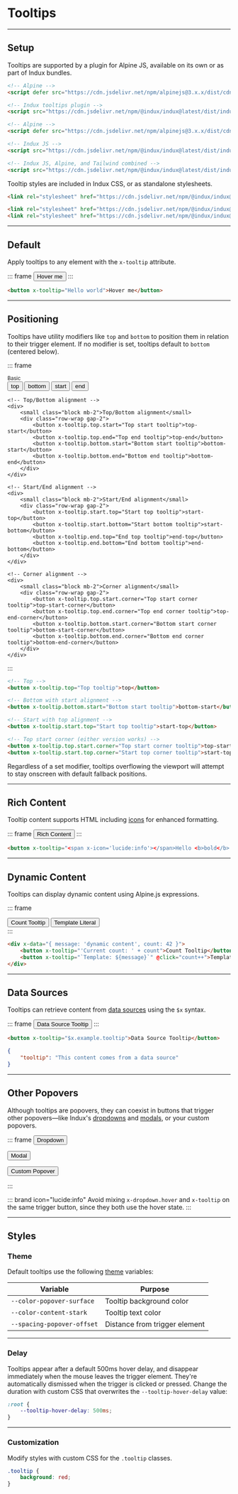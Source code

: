 # Tooltips

---

## Setup

Tooltips are supported by a plugin for Alpine JS, available on its own or as part of Indux bundles.

<x-code-group copy>

```html "Standalone"
<!-- Alpine -->
<script defer src="https://cdn.jsdelivr.net/npm/alpinejs@3.x.x/dist/cdn.min.js"></script>

<!-- Indux tooltips plugin -->
<script src="https://cdn.jsdelivr.net/npm/@indux/indux@latest/dist/indux.tooltips.min.js"></script>
```

```html "Indux JS"
<!-- Alpine -->
<script defer src="https://cdn.jsdelivr.net/npm/alpinejs@3.x.x/dist/cdn.min.js"></script>

<!-- Indux JS -->
<script src="https://cdn.jsdelivr.net/npm/@indux/indux@latest/dist/indux.min.js"></script>
```

```html "Quickstart"
<!-- Indux JS, Alpine, and Tailwind combined -->
<script src="https://cdn.jsdelivr.net/npm/@indux/indux@latest/dist/indux.quickstart.min.js"></script>
```

</x-code-group>

Tooltip styles are included in Indux CSS, or as standalone stylesheets.

<x-code-group copy>

```html "Indux CSS"
<link rel="stylesheet" href="https://cdn.jsdelivr.net/npm/@indux/indux@latest/dist/indux.css" />
```

```html "Standalone"
<link rel="stylesheet" href="https://cdn.jsdelivr.net/npm/@indux/indux@latest/dist/indux.theme.css" />
<link rel="stylesheet" href="https://cdn.jsdelivr.net/npm/@indux/indux@latest/dist/indux.tooltip.css" />
```

</x-code-group>

---

## Default

Apply tooltips to any element with the `x-tooltip` attribute.

::: frame
<button x-tooltip="Hello world">Hover me</button>
:::

```html copy
<button x-tooltip="Hello world">Hover me</button>
```

---

## Positioning

Tooltips have utility modifiers like `top` and `bottom` to position them in relation to their trigger element. If no modifier is set, tooltips default to `bottom` (centered below).

::: frame
<div class="col gap-4">
    <!-- Basic Directions -->
    <div>
        <small class="block mb-2">Basic</small>
        <div class="row-wrap gap-2">
            <button x-tooltip.top="Top tooltip">top</button>
            <button x-tooltip.bottom="Bottom tooltip">bottom</button>
            <button x-tooltip.start="Start tooltip">start</button>
            <button x-tooltip.end="End tooltip">end</button>
        </div>
    </div>
    
    <!-- Top/Bottom alignment -->
    <div>
        <small class="block mb-2">Top/Bottom alignment</small>
        <div class="row-wrap gap-2">
            <button x-tooltip.top.start="Top start tooltip">top-start</button>
            <button x-tooltip.top.end="Top end tooltip">top-end</button>
            <button x-tooltip.bottom.start="Bottom start tooltip">bottom-start</button>
            <button x-tooltip.bottom.end="Bottom end tooltip">bottom-end</button>
        </div>
    </div>
    
    <!-- Start/End alignment -->
    <div>
        <small class="block mb-2">Start/End alignment</small>
        <div class="row-wrap gap-2">
            <button x-tooltip.start.top="Start top tooltip">start-top</button>
            <button x-tooltip.start.bottom="Start bottom tooltip">start-bottom</button>
            <button x-tooltip.end.top="End top tooltip">end-top</button>
            <button x-tooltip.end.bottom="End bottom tooltip">end-bottom</button>
        </div>
    </div>

    <!-- Corner alignment -->
    <div>
        <small class="block mb-2">Corner alignment</small>
        <div class="row-wrap gap-2">
            <button x-tooltip.top.start.corner="Top start corner tooltip">top-start-corner</button>
            <button x-tooltip.top.end.corner="Top end corner tooltip">top-end-corner</button>
            <button x-tooltip.bottom.start.corner="Bottom start corner tooltip">bottom-start-corner</button>
            <button x-tooltip.bottom.end.corner="Bottom end corner tooltip">bottom-end-corner</button>
        </div>
    </div>
</div>
:::

```html "Examples" copy
<!-- Top -->
<button x-tooltip.top="Top tooltip">top</button>

<!-- Bottom with start alignment -->
<button x-tooltip.bottom.start="Bottom start tooltip">bottom-start</button>

<!-- Start with top alignment -->
<button x-tooltip.start.top="Start top tooltip">start-top</button>

<!-- Top start corner (either version works) -->
<button x-tooltip.top.start.corner="Top start corner tooltip">top-start-corner</button>
<button x-tooltip.start.top.corner="Start top corner tooltip">start-top-corner</button>
```

Regardless of a set modifier, tooltips overflowing the viewport will attempt to stay onscreen with default fallback positions.

---

## Rich Content

Tooltip content supports HTML including [icons](/elements/icons) for enhanced formatting.

::: frame
<button x-tooltip="<span x-icon='lucide:info'></span>Hello <b>bold</b> and <em>italic</em> world">Rich Content</button>
:::

```html copy
<button x-tooltip="<span x-icon='lucide:info'></span>Hello <b>bold</b> and <em>italic</em> world">Rich Content</button>
```

---

## Dynamic Content

Tooltips can display dynamic content using Alpine.js expressions.

::: frame
<div x-data="{ message: 'dynamic content', count: 42 }">
    <button x-tooltip="'Current count: ' + count">Count Tooltip</button>
    <button x-tooltip="`Template: ${message}`" @click="count++">Template Literal</button>
</div>
:::

```html copy
<div x-data="{ message: 'dynamic content', count: 42 }">
    <button x-tooltip="'Current count: ' + count">Count Tooltip</button>
    <button x-tooltip="`Template: ${message}`" @click="count++">Template Literal</button>
</div>
```

---

## Data Sources

Tooltips can retrieve content from [data sources](/plugins/data-sources) using the `$x` syntax.

::: frame
<button x-tooltip="$x.example.tooltip">Data Source Tooltip</button>
:::

<x-code-group copy>

```html "HTML"
<button x-tooltip="$x.example.tooltip">Data Source Tooltip</button>
```

```json "example.json"
{
    "tooltip": "This content comes from a data source"
}
```

</x-code-group>

---

## Other Popovers

Although tooltips are popovers, they can coexist in buttons that trigger other popovers—like Indux's [dropdowns](/elements/dropdowns) and [modals](/elements/modals), or your custom popovers.

::: frame
<button x-tooltip="Tooltip" x-dropdown="dropdown">Dropdown</button>
<menu popover id="dropdown" class="bottom-start">
    <li>Item 1</li>
    <li>Item 2</li>
    <li>Item 3</li>
</menu>

<button x-tooltip="Tooltip" popovertarget="modal">Modal</button>
<dialog popover id="modal">
    <header>Modal</header>
</dialog>

<button x-tooltip="Tooltip" popovertarget="custom">Custom Popover</button>
<div popover id="custom" class="m-auto p-10 border">Custom Popover</div>
:::

::: brand icon="lucide:info"
Avoid mixing `x-dropdown.hover` and `x-tooltip` on the same trigger button, since they both use the hover state.
:::

---

## Styles

### Theme

Default tooltips use the following [theme](/styles/theme) variables:

| Variable | Purpose |
|----------|----------|
| `--color-popover-surface` | Tooltip background color |
| `--color-content-stark` | Tooltip text color |
| `--spacing-popover-offset` | Distance from trigger element |

---

### Delay

Tooltips appear after a default 500ms hover delay, and disappear immediately when the mouse leaves the trigger element. They're automatically dismissed when the trigger is clicked or pressed. Change the duration with custom CSS that overwrites the `--tooltip-hover-delay` value:

```css copy
:root {
    --tooltip-hover-delay: 500ms;
}
```

---

### Customization

Modify styles with custom CSS for the `.tooltip` classes.

```css copy
.tooltip { 
    background: red;
}
```